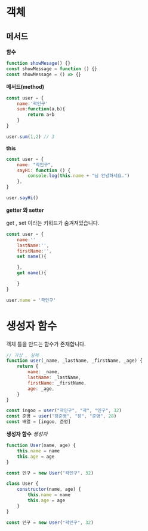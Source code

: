 # 객체

## 메서드

**함수**

```js
function showMesage() {}
const showMessage = function () {}
const showMessage = () => {}
```

**메서드(method)**

```js
const user = {
    name:'곽인구'
    sum:function(a,b){
        return a+b
    }
}

user.sum(1,2) // 3
```

**this**

```js
const user = {
    name: "곽인구",
    sayHi: function () {
        console.log(this.name + "님 안녕하세요.")
    },
}

user.sayHi()
```

**getter 와 setter**

get , set 이라는 키워드가 숨겨져있습니다.

```js
const user = {
    name:''
    lastName:'',
    firstName:'',
    set name(){

    },
    get name(){

    }
}

user.name = '곽인구'
```

# 생성자 함수

객체 틀을 만드는 함수가 존재합니다.

```js
// 가상 , 실체
function user(_name, _lastName, _firstName, _age) {
    return {
        name: _name,
        lastName: _lastName,
        firstName: _firstName,
        age: _age,
    }
}

const ingoo = user("곽인구", "곽", "인구", 32)
const 준영 = user("장준영", "장", "준영", 28)
const 배열 = [ingoo, 준영]
```

**생성자 함수**
_생성자_

```js
function User(name, age) {
    this.name = name
    this.age = age
}

const 인구 = new User("곽인구", 32)
```

```js
class User {
    constructor(name, age) {
        this.name = name
        this.age = age
    }
}

const 인구 = new User("곽인구", 32)
```
